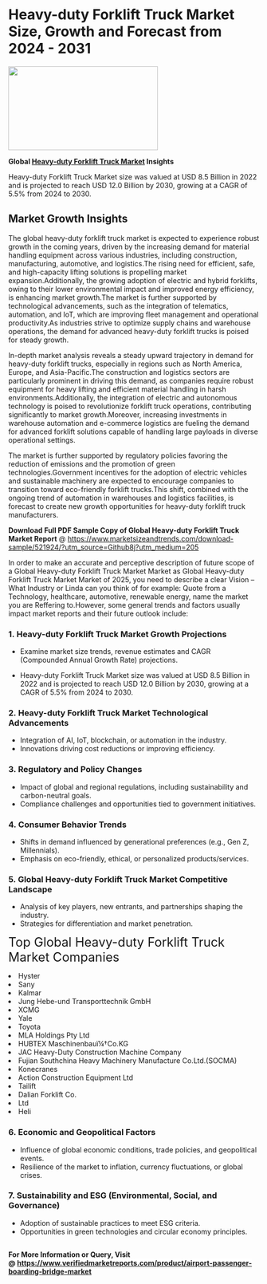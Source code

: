 <H1>Heavy-duty Forklift Truck Market Size, Growth and Forecast from 2024 - 2031</H1><img class="aligncenter size-medium wp-image-584254" src="https://thirdeyenews.in/wp-content/uploads/2024/09/Global-Market-Research-300x168.jpeg" alt="" width="300" height="168" /><p><strong>Global&nbsp;<a href="https://www.marketsizeandtrends.com/download-sample/521924/?utm_source=Github8j?utm_medium=205">Heavy-duty Forklift Truck Market</a> Insights</strong></p><p>Heavy-duty Forklift Truck Market size was valued at USD 8.5 Billion in 2022 and is projected to reach USD 12.0 Billion by 2030, growing at a CAGR of 5.5% from 2024 to 2030.</p><p><h2>Market Growth Insights</h2> <p>The global heavy-duty forklift truck market is expected to experience robust growth in the coming years, driven by the increasing demand for material handling equipment across various industries, including construction, manufacturing, automotive, and logistics.The rising need for efficient, safe, and high-capacity lifting solutions is propelling market expansion.Additionally, the growing adoption of electric and hybrid forklifts, owing to their lower environmental impact and improved energy efficiency, is enhancing market growth.The market is further supported by technological advancements, such as the integration of telematics, automation, and IoT, which are improving fleet management and operational productivity.As industries strive to optimize supply chains and warehouse operations, the demand for advanced heavy-duty forklift trucks is poised for steady growth.</p> <p>In-depth market analysis reveals a steady upward trajectory in demand for heavy-duty forklift trucks, especially in regions such as North America, Europe, and Asia-Pacific.The construction and logistics sectors are particularly prominent in driving this demand, as companies require robust equipment for heavy lifting and efficient material handling in harsh environments.Additionally, the integration of electric and autonomous technology is poised to revolutionize forklift truck operations, contributing significantly to market growth.Moreover, increasing investments in warehouse automation and e-commerce logistics are fueling the demand for advanced forklift solutions capable of handling large payloads in diverse operational settings.</p> <p>The market is further supported by regulatory policies favoring the reduction of emissions and the promotion of green technologies.Government incentives for the adoption of electric vehicles and sustainable machinery are expected to encourage companies to transition toward eco-friendly forklift trucks.This shift, combined with the ongoing trend of automation in warehouses and logistics facilities, is forecast to create new growth opportunities for heavy-duty forklift truck manufacturers.</p> <p><span class=""><strong>Download Full PDF Sample Copy of Global Heavy-duty Forklift Truck Market Report</strong> @ <a href="https://www.marketsizeandtrends.com/download-sample/521924/?utm_source=Github8j?utm_medium=205" target="_blank">https://www.marketsizeandtrends.com/download-sample/521924/?utm_source=Github8j?utm_medium=205</a></span></p><p>In order to make an accurate and perceptive description of future scope of a Global&nbsp;Heavy-duty Forklift Truck Market Market as Global&nbsp;Heavy-duty Forklift Truck Market Market of 2025, you need to describe a clear Vision &ndash; What Industry or Linda can you think of for example: Quote from a Technology, healthcare, automotive, renewable energy, name the market you are Reffering to.However, some general trends and factors usually impact market reports and their future outlook include:</p><h3>1.&nbsp;<strong>Heavy-duty Forklift Truck Market Growth Projections</strong></h3><ul><li>Examine market size trends, revenue estimates and CAGR (Compounded Annual Growth Rate) projections.</li><li><p>Heavy-duty Forklift Truck Market size was valued at USD 8.5 Billion in 2022 and is projected to reach USD 12.0 Billion by 2030, growing at a CAGR of 5.5% from 2024 to 2030.</p></li></ul><h3>2.&nbsp;<strong>Heavy-duty Forklift Truck Market Technological Advancements</strong></h3><ul><li>Integration of AI, IoT, blockchain, or automation in the industry.</li><li>Innovations driving cost reductions or improving efficiency.</li></ul><h3>3.&nbsp;<strong>Regulatory and Policy Changes</strong></h3><ul><li>Impact of global and regional regulations, including sustainability and carbon-neutral goals.</li><li>Compliance challenges and opportunities tied to government initiatives.</li></ul><h3>4.&nbsp;<strong>Consumer Behavior Trends</strong></h3><ul><li>Shifts in demand influenced by generational preferences (e.g., Gen Z, Millennials).</li><li>Emphasis on eco-friendly, ethical, or personalized products/services.</li></ul><h3>5.&nbsp;<strong>Global Heavy-duty Forklift Truck Market Competitive Landscape</strong></h3><ul><li>Analysis of key players, new entrants, and partnerships shaping the industry.</li><li>Strategies for differentiation and market penetration.</li></ul><p data-pm-slice="1 1 []"><span style="color: inherit; font-family: inherit; font-size: 25px;">Top Global Heavy-duty Forklift Truck Market Companies</span></p><div class="" data-test-id=""><p><li>Hyster</li><li> Sany</li><li> Kalmar</li><li> Jung Hebe-und Transporttechnik GmbH</li><li> XCMG</li><li> Yale</li><li> Toyota</li><li> MLA Holdings Pty Ltd</li><li> HUBTEX Maschinenbauï¼†Co.KG</li><li> JAC Heavy-Duty Construction Machine Company</li><li> Fujian Southchina Heavy Machinery Manufacture Co.Ltd.(SOCMA)</li><li> Konecranes</li><li> Action Construction Equipment Ltd</li><li> Tailift</li><li> Dalian Forklift Co.</li><li> Ltd</li><li> Heli</li></p></div><h3>6.&nbsp;<strong>Economic and Geopolitical Factors</strong></h3><ul><li>Influence of global economic conditions, trade policies, and geopolitical events.</li><li>Resilience of the market to inflation, currency fluctuations, or global crises.</li></ul><h3>7.&nbsp;<strong>Sustainability and ESG (Environmental, Social, and Governance)</strong></h3><ul><li>Adoption of sustainable practices to meet ESG criteria.</li><li>Opportunities in green technologies and circular economy principles.</li></ul><h2><strong style="font-size: 14px;">For More Information or Query, Visit @&nbsp;</strong><a style="background-color: #ffffff; font-size: 14px;" href="https://www.marketsizeandtrends.com/report/heavy-duty-forklift-truck-market/" target="_blank">https://www.verifiedmarketreports.com/product/airport-passenger-boarding-bridge-market</a></h2>